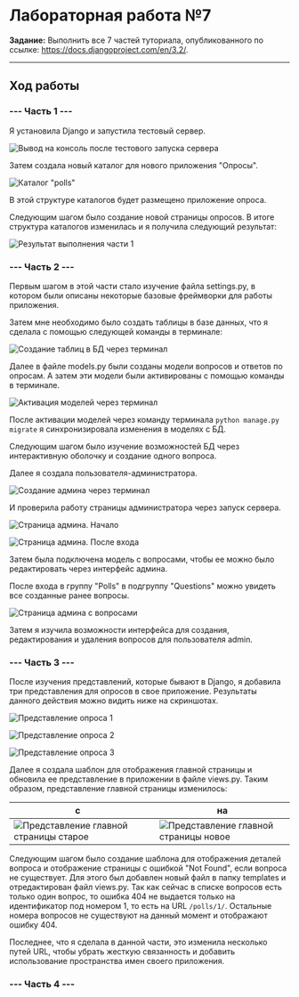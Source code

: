 # Лабораторная работа №7

**Задание:** Выполнить все 7 частей туториала, опубликованного по ссылке: https://docs.djangoproject.com/en/3.2/.

---

## Ход работы

### **--- Часть 1 ---**

Я установила Django и запустила тестовый сервер.

![Вывод на консоль после тестового запуска сервера](captures/screen1.png)

Затем создала новый каталог для нового приложения "Опросы".

![Каталог "polls"](captures/screen2.png)

В этой структуре каталогов будет размещено приложение опроса.

Следующим шагом было создание новой страницы опросов. В итоге структура каталогов изменилась и я получила следующий результат:

![Результат выполнения части 1](captures/screen3.png)

### **--- Часть 2 ---**

Первым шагом в этой части стало изучение файла settings.py, в котором были описаны некоторые базовые фреймворки для работы приложения.

Затем мне необходимо было создать таблицы в базе данных, что я сделала с помощью следующей команды в терминале:

![Создание таблиц в БД через терминал](captures/screen4.png)

Далее в файле models.py были созданы модели вопросов и ответов по опросам. А затем эти модели были активированы с помощью команды в терминале.

![Активация моделей через терминал](captures/screen5.png)

После активации моделей через команду терминала `python manage.py migrate` я синхронизировала изменения в моделях с БД.

Следующим шагом было изучение возможностей БД через интерактивную оболочку и создание одного вопроса.

Далее я создала пользователя-администратора.

![Создание админа через терминал](captures/screen6.png)

И проверила работу страницы администратора через запуск сервера.

![Страница админа. Начало](captures/screen7.png)

![Страница админа. После входа](captures/screen8.png)

Затем была подключена модель с вопросами, чтобы ее можно было редактировать через интерфейс админа.

После входа в группу "Polls" в подгруппу "Questions" можно увидеть все созданные ранее вопросы.

![Страница админа с вопросами](captures/screen9.png)

Затем я изучила возможности интерфейса для создания, редактирования и удаления вопросов для пользователя admin.

### **--- Часть 3 ---**

После изучения представлений, которые бывают в Django, я добавила три представления для опросов в свое приложение. Результаты данного действия можно видить ниже на скриншотах.

![Представление опроса 1](captures/screen10.png)

![Представление опроса 2](captures/screen11.png)

![Представление опроса 3](captures/screen12.png)

Далее я создала шаблон для отображения главной страницы и обновила ее представление в приложении в файле views.py. Таким образом, представление главной страницы изменилось:

с |  | на
--- | --- | ---
![Представление главной страницы старое](captures/screen3.png) |  | ![Представление главной страницы новое](captures/screen13.png)

Следующим шагом было создание шаблона для отображения деталей вопроса и отображение страницы с ошибкой "Not Found", если вопроса не существует. Для этого был добавлен новый файл в папку templates и отредактирован файл views.py. Так как сейчас в списке вопросов есть только один вопрос, то ошибка 404 не выдается только на идентификатор под номером 1, то есть на URL `/polls/1/`. Остальные номера вопросов не существуют на данный момент и отображают ошибку 404.

Последнее, что я сделала в данной части, это изменила несколько путей URL, чтобы убрать жесткую связанность и добавить использование пространства имен своего приложения.

### **--- Часть 4 ---**